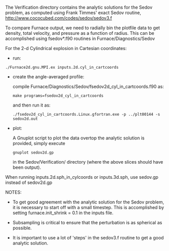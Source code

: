 The Verification directory contains the analytic solutions for the
Sedov problem, as computed using Frank Timmes' exact Sedov routine,
http://www.cococubed.com/codes/sedov/sedov3.f

To compare Furnace output, we need to radially bin the plotfile data to
get density, total velocity, and pressure as a function of radius.
This can be accomplished using fsedov*.f90 routines in
Furnace/Diagnostics/Sedov

For the 2-d Cylindrical explosion in Cartesian coordinates:

  * run:
   ```
   ./Furnace2d.gnu.MPI.ex inputs.2d.cyl_in_cartcoords
   ```

  * create the angle-averaged profile:

    compile Furnace/Diagnostics/Sedov/fsedov2d_cyl_in_cartcoords.f90 as:
    ```
    make programs=fsedov2d_cyl_in_cartcoords
    ```
    and then run it as:
    ```
    ./fsedov2d_cyl_in_cartcoords.Linux.gfortran.exe -p ../plt00144 -s sedov2d.out
    ```

  * plot:

    A Gnuplot script to plot the data overtop the analytic solution is
    provided, simply execute
    ```
    gnuplot sedov2d.gp
    ```
    in the Sedov/Verification/ directory (where the above slices should have been
    output).


When running inputs.2d.sph_in_cylcoords or inputs.3d.sph, use sedov.gp instead
of sedov2d.gp

NOTES:

  * To get good agreement with the analytic solution for the Sedov
    problem, it is necessary to start off with a small timestep.  This
    is accomplished by setting furnace.init_shrink = 0.1 in the inputs
    file.

  * Subsampling is critical to ensure that the perturbation is as
    spherical as possible.

  * It is important to use a lot of 'steps' in the sedov3.f routine to
    get a good analytic solution.
